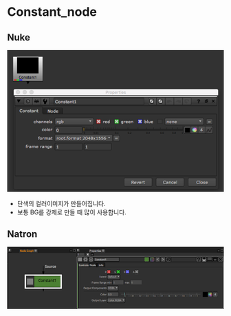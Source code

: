 # Constant\_node

## Nuke

![](../../.gitbook/assets/constant_node.png)

* 단색의 컬러이미지가 만들어집니다.
* 보통 BG를 강제로 만들 때 많이 사용합니다.

## Natron

![](../../.gitbook/assets/natron_node_constant.png)

